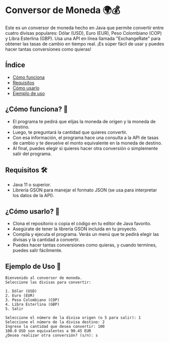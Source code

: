 # Conversor de Moneda 🌍💰
Este es un conversor de moneda hecho en Java que permite convertir entre cuatro divisas populares: Dólar (USD), Euro (EUR), Peso Colombiano (COP) y Libra Esterlina (GBP). Usa una API en 
línea llamada "ExchangeRate" para obtener las tasas de cambio en tiempo real. ¡Es súper fácil de usar y puedes hacer tantas conversiones como quieras!

## Índice
* [Cómo funciona](#cómo-funciona-)
* [Requisitos](#requisitos-%EF%B8%8F)
* [Cómo usarlo](#cómo-usarlo-)
* [Ejemplo de uso](#ejemplo-de-uso-)

## ¿Cómo funciona? 🤔
- El programa te pedirá que elijas la moneda de origen y la moneda de destino.
- Luego, te preguntará la cantidad que quieres convertir.
- Con esa información, el programa hace una consulta a la API de tasas de cambio y te devuelve el monto equivalente en la moneda de destino.
- Al final, puedes elegir si quieres hacer otra conversión o simplemente salir del programa.

## Requisitos 🛠️
- Java 11 o superior.
- Librería GSON para manejar el formato JSON (se usa para interpretar los datos de la API).

## ¿Cómo usarlo? 🚀
- Clona el repositorio o copia el código en tu editor de Java favorito.
- Asegúrate de tener la librería GSON incluida en tu proyecto.
- Compila y ejecuta el programa. Verás un menú que te pedirá elegir las divisas y la cantidad a convertir.
- Puedes hacer tantas conversiones como quieras, y cuando termines, puedes salir fácilmente.

## Ejemplo de Uso 📝
```
Bienvenido al conversor de moneda.
Seleccione las divisas para convertir:

1. Dólar (USD)
2. Euro (EUR)
3. Peso Colombiano (COP)
4. Libra Esterlina (GBP)
5. Salir

Seleccione el número de la divisa origen (o 5 para salir): 1
Seleccione el número de la divisa destino: 2
Ingrese la cantidad que desea convertir: 100
100.0 USD son equivalentes a 90.45 EUR
¿Desea realizar otra conversión? (s/n): s
```
